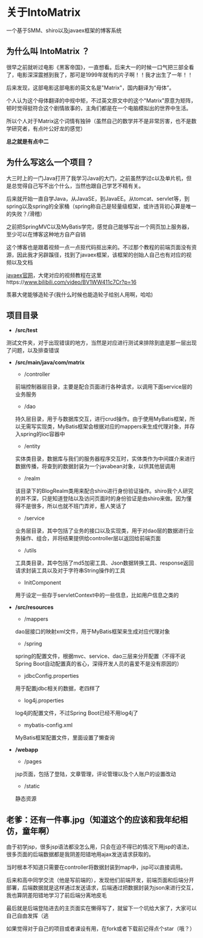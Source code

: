 # 关于IntoMatrix

一个基于SMM、shiro以及javaex框架的博客系统

## 为什么叫 IntoMatrix ？

很早之前就听过电影《黑客帝国》，一直想看。后来大一的时候一口气把三部全看了，电影深深震撼到我了，那可是1999年就有的片子啊！！我才出生了一年！！

后来发现，这部电影这部电影的英文名是"Matrix"，国内翻译为“母体”。

个人认为这个母体翻译的中规中矩，不过英文原文中的这个"Matrix"原意为矩阵，顿时觉得挺符合这个剧情故事的，主角们都是在一个电脑模拟出的世界中生活。

所以个人对于Matrix这个词情有独钟（虽然自己的数学并不是非常厉害，也不是数学研究者，有点叶公好龙的感觉）

**总之就是有点中二**

## 为什么写这么一个项目？

大三时上的一门Java打开了我学习Java的大门，之前虽然学过c以及单片机，但是总觉得自己写不出个什么，当然也跟自己学艺不精有关。

后来就开始一直自学Java，从JavaSE，到JavaEE。从tomcat、servlet等，到spring以及spring的全家桶（spring称自己是轻量级框架，或许违背初心算是唯一的失败？/滑稽）

之前把SpringMVC以及MyBatis学完，感觉自己能够写出一个网页加上服务器，至少可以在博客这种地方自产自销

这个博客也是跟着视频一点一点抠代码抠出来的。不过那个教程的前端页面没有资源，因此我才另辟蹊径，找到了javaex框架，该框架的创始人自己也有对应的视频以及文档

[javaex官网](http://www.javaex.cn/)，大佬对应的视频教程在这里https://www.bilibili.com/video/BV1WW411c7Cr?p=16

羡慕大佬能够造轮子(我什么时候也能造轮子给别人用啊，哈哈)

## 项目目录

- **/src/test**
  
测试文件夹，对于出现错误的地方，当然是对应进行测试来排除到底是那一层出现了问题，以及排查错误
 
- **/src/main/java/com/matrix**

  - /controller
  
  前端控制器层目录，主要是配合页面进行各种请求，以调用下面service层的业务服务
  
  - /dao
  
  持久层目录，用于与数据库交互，进行crud操作。由于使用MyBatis框架，所以无需写实现类，MyBatis框架会根据对应的mappers来生成代理对象，并存入spring的ioc容器中
  
  - /entity
  
  实体类目录，数据库与我们的服务器程序交互时，实体类作为中间媒介来进行数据传播，将查到的数据封装为一个javabean对象，以供其他层调用
  
  - /realm
  
  该目录下的BlogRealm类用来配合shiro进行身份验证操作。shiro我个人研究的并不深，只是知道登陆以及访问页面时的身份验证是由shiro来做。因为懂得不是很多，所以也就不班门弄斧，惹人笑话了
  
  - /service
  
  业务层目录，其中包括了业务的接口以及实现类，用于对dao层的数据进行业务操作、组合，并将结果提供给controller层以返回给前端页面
  
  - /utils
  
  工具类目录，其中包括了md5加密工具、Json数据转换工具、response返回请求封装工具以及对于字符串String操作的工具
  
  - InitComponent

  用于设定一些存于servletContext中的一些信息，比如用户信息之类的
  
- **/src/resources**

  - /mappers
  
  dao层接口的映射xml文件，用于MyBatis框架来生成对应代理对象
  
  - /spring
  
  spring的配置文件，根据mvc、service、dao三层来分开配置（不得不说Spring Boot自动配置真的省心，深得开发人员的喜爱不是没有原因的）
  
  - jdbcConfig.properties
  
  用于配置jdbc相关的数据，老四样了
  
  - log4j.properties
  
  log4j的配置文件，不过Spring Boot已经不用log4j了
  
  - mybatis-config.xml
  
  MyBatis框架配置文件，里面设置了懒查询
  
- **/webapp**
  
  - /pages
  
  jsp页面，包括了登陆，文章管理，评论管理以及个人账户的设置改动
  
  - /static
  
  静态资源
  
## 老爹：还有一件事.jpg（知道这个的应该和我年纪相仿，童年啊）

由于初学jsp，很多jsp语法都没怎么用，只会在迫不得已的情况下用jsp的语法，很多页面的后端数据都是我阴差阳错地用ajax发送请求获取的。

当时根本不知道只需要在controller将数据封装到map中，jsp可以直接调用。

后来和高中同学交流（他是写前端的），发现他们前端开发，前端页面和后端分开部署，后端数据就是这样通过发送请求，后端通过把数据封装为json来进行交互，我也算阴差阳错地学习了前后端分离地皮毛

最后就是后端登陆进去的主页面实在懒得写了，就留下一个坑给大家了，大家可以自己自由发挥（逃

如果觉得对于自己的项目或者课设有用，在fork或者下载前记得点个star（哦？）
